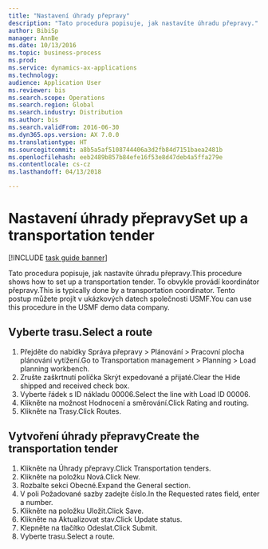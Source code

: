 ```yaml
--- 
title: "Nastavení úhrady přepravy"
description: "Tato procedura popisuje, jak nastavíte úhradu přepravy."
author: BibiSp
manager: AnnBe
ms.date: 10/13/2016
ms.topic: business-process
ms.prod: 
ms.service: dynamics-ax-applications
ms.technology: 
audience: Application User
ms.reviewer: bis
ms.search.scope: Operations
ms.search.region: Global
ms.search.industry: Distribution
ms.author: bis
ms.search.validFrom: 2016-06-30
ms.dyn365.ops.version: AX 7.0.0
ms.translationtype: HT
ms.sourcegitcommit: a8b5a5af5108744406a3d2fb84d7151baea2481b
ms.openlocfilehash: eeb2489b857b84efe16f53e8d47deb4a5ffa279e
ms.contentlocale: cs-cz
ms.lasthandoff: 04/13/2018

---
```

# <a name="set-up-a-transportation-tender"></a><span data-ttu-id="138a1-103">Nastavení úhrady přepravy</span><span class="sxs-lookup"><span data-stu-id="138a1-103">Set up a transportation tender</span></span>

[!INCLUDE [task guide banner](../../includes/task-guide-banner.md)]

<span data-ttu-id="138a1-104">Tato procedura popisuje, jak nastavíte úhradu přepravy.</span><span class="sxs-lookup"><span data-stu-id="138a1-104">This procedure shows how to set up a transportation tender.</span></span> <span data-ttu-id="138a1-105">To obvykle provádí koordinátor přepravy.</span><span class="sxs-lookup"><span data-stu-id="138a1-105">This is typically done by a transportation coordinator.</span></span> <span data-ttu-id="138a1-106">Tento postup můžete projít v ukázkových datech společnosti USMF.</span><span class="sxs-lookup"><span data-stu-id="138a1-106">You can use this procedure in the USMF demo data company.</span></span>


## <a name="select-a-route"></a><span data-ttu-id="138a1-107">Vyberte trasu.</span><span class="sxs-lookup"><span data-stu-id="138a1-107">Select a route</span></span>
1. <span data-ttu-id="138a1-108">Přejděte do nabídky Správa přepravy > Plánování > Pracovní plocha plánování vytížení.</span><span class="sxs-lookup"><span data-stu-id="138a1-108">Go to Transportation management > Planning > Load planning workbench.</span></span>
2. <span data-ttu-id="138a1-109">Zrušte zaškrtnutí políčka Skrýt expedované a přijaté.</span><span class="sxs-lookup"><span data-stu-id="138a1-109">Clear the Hide shipped and received check box.</span></span>
3. <span data-ttu-id="138a1-110">Vyberte řádek s ID nákladu 00006.</span><span class="sxs-lookup"><span data-stu-id="138a1-110">Select the line with Load ID 00006.</span></span>
4. <span data-ttu-id="138a1-111">Klikněte na možnost Hodnocení a směrování.</span><span class="sxs-lookup"><span data-stu-id="138a1-111">Click Rating and routing.</span></span>
5. <span data-ttu-id="138a1-112">Klikněte na Trasy.</span><span class="sxs-lookup"><span data-stu-id="138a1-112">Click Routes.</span></span>

## <a name="create-the-transportation-tender"></a><span data-ttu-id="138a1-113">Vytvoření úhrady přepravy</span><span class="sxs-lookup"><span data-stu-id="138a1-113">Create the transportation tender</span></span>
1. <span data-ttu-id="138a1-114">Klikněte na Úhrady přepravy.</span><span class="sxs-lookup"><span data-stu-id="138a1-114">Click Transportation tenders.</span></span>
2. <span data-ttu-id="138a1-115">Klikněte na položku Nová.</span><span class="sxs-lookup"><span data-stu-id="138a1-115">Click New.</span></span>
3. <span data-ttu-id="138a1-116">Rozbalte sekci Obecné.</span><span class="sxs-lookup"><span data-stu-id="138a1-116">Expand the General section.</span></span>
4. <span data-ttu-id="138a1-117">V poli Požadované sazby zadejte číslo.</span><span class="sxs-lookup"><span data-stu-id="138a1-117">In the Requested rates field, enter a number.</span></span>
5. <span data-ttu-id="138a1-118">Klikněte na položku Uložit.</span><span class="sxs-lookup"><span data-stu-id="138a1-118">Click Save.</span></span>
6. <span data-ttu-id="138a1-119">Klikněte na Aktualizovat stav.</span><span class="sxs-lookup"><span data-stu-id="138a1-119">Click Update status.</span></span>
7. <span data-ttu-id="138a1-120">Klepněte na tlačítko Odeslat.</span><span class="sxs-lookup"><span data-stu-id="138a1-120">Click Submit.</span></span>
8. <span data-ttu-id="138a1-121">Vyberte trasu.</span><span class="sxs-lookup"><span data-stu-id="138a1-121">Select a route.</span></span>


